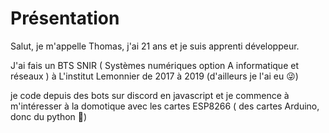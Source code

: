 # Présentation

Salut, je m'appelle Thomas, j'ai 21 ans et je suis apprenti développeur.

J'ai fais un BTS SNIR ( Systèmes numériques option A informatique et réseaux ) à L'institut Lemonnier de 2017 à 2019 (d'ailleurs je l'ai eu 😜)

je code depuis des bots sur discord en javascript et je commence à m'intéresser à la domotique avec les cartes ESP8266 ( des cartes Arduino, donc du python 🐍)
